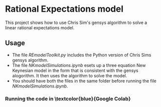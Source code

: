 # Rational Expectations model
This project shows how to use Chris Sim's gensys algorithm to solve a linear rational expectations model. 

## Usage
- The file $\textit{REmodelToolkit.py}$ includes the Python version of Chris Sims gensys algorithm.
- The file $\textit{NKmodelSimulations.ipynb}$ esets up a three equation New Keynesian model in the form that is consistent with the gensys alogorithm. It then uses the algorithm to solve the model.
- You should have both the files in the same folder before running the file $\textit{NKmodelSimulations.ipynb}$.

### Running the code in \textcolor{blue}{Google Colab}
